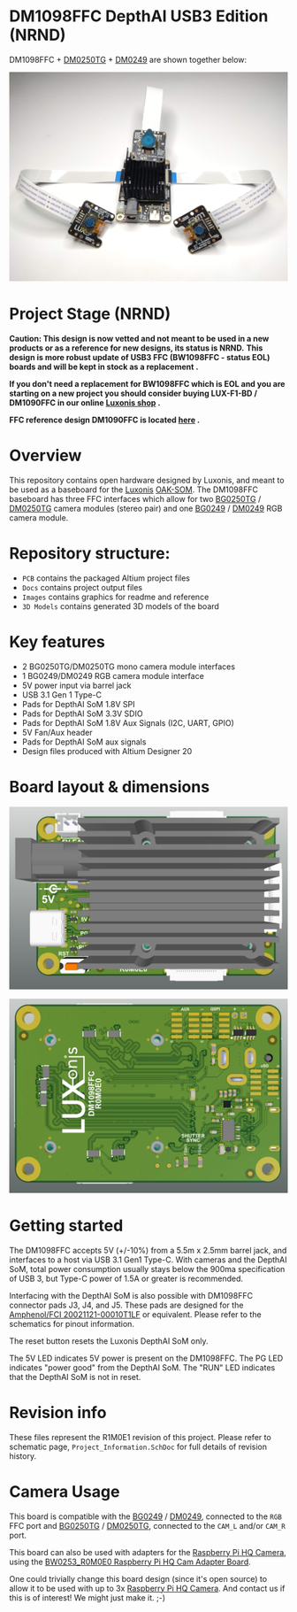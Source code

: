 # DM1098FFC DepthAI USB3 Edition (NRND)

DM1098FFC + [DM0250TG](https://github.com/luxonis/depthai-hardware/tree/master/DM0250TG_DepthAI_Mono_Camera) + [DM0249](https://github.com/luxonis/depthai-hardware/tree/master/DM0249_DepthAI_RGB_Camera) are shown together below:

![](./Images/DM1098FFC-KIT.jpg)

# Project Stage (NRND)

**Caution: This design is now vetted and not meant to be used in a new products or as a reference for new designs, its status is NRND.** 
**This design is more robust update of USB3 FFC (BW1098FFC - status EOL) boards and will be kept in stock as a replacement .**           

**If you don't need a replacement for BW1098FFC which is EOL and you are starting on a new project you should consider buying LUX-F1-BD / DM1090FFC in our online [Luxonis shop](https://shop.luxonis.com/collections/all/products/usb3c-ffc-body) .**   

**FFC reference design DM1090FFC is located [here](https://github.com/luxonis/depthai-hardware/tree/master/DM1090FFC_DepthAI_USB3) .**   

# Overview
This repository contains open hardware designed by Luxonis, and meant to be used as a baseboard for the [Luxonis](https://www.luxonis.com/depthai) [OAK-SOM](https://docs.luxonis.com/projects/hardware/en/latest/pages/BW1099.html). The DM1098FFC baseboard has three FFC interfaces which allow for two [BG0250TG](https://github.com/luxonis/depthai-hardware/tree/master/BG0250TG_DepthAI_Mono_Camera) / [DM0250TG](https://github.com/luxonis/depthai-hardware/tree/master/DM0250TG_DepthAI_Mono_Camera)  camera modules (stereo pair) and one [BG0249](https://github.com/luxonis/depthai-hardware/tree/master/BG0249_DepthAI_RGB_Camera) / [DM0249](https://github.com/luxonis/depthai-hardware/tree/master/DM0249_DepthAI_RGB_Camera) RGB camera module. 

# Repository structure:
* `PCB` contains the packaged Altium project files
* `Docs` contains project output files
* `Images` contains graphics for readme and reference
* `3D Models` contains generated 3D models of the board
# Key features
* 2 BG0250TG/DM0250TG mono camera module interfaces
* 1 BG0249/DM0249 RGB camera module interface
* 5V power input via barrel jack
* USB 3.1 Gen 1 Type-C
* Pads for DepthAI SoM 1.8V SPI
* Pads for DepthAI SoM 3.3V SDIO 
* Pads for DepthAI SoM 1.8V Aux Signals (I2C, UART, GPIO)
* 5V Fan/Aux header
* Pads for DepthAI SoM aux signals
* Design files produced with Altium Designer 20

# Board layout & dimensions

![](Images/DM1098FFC_R0M0E0_TOP.png)

![](Images/DM1098FFC_R0M0E0_BOT.png)

# Getting started  

The DM1098FFC accepts 5V (+/-10%) from a 5.5m x 2.5mm barrel jack, and interfaces to a host via USB 3.1 Gen1 Type-C. With cameras and the DepthAI SoM, total power consumption usually stays below the 900ma specification of USB 3, but Type-C power of 1.5A or greater is recommended. 

Interfacing with the DepthAI SoM is also possible with DM1098FFC connector pads J3, J4, and J5. These pads are designed for the [Amphenol/FCI 20021121-00010T1LF](https://octopart.com/20021121-00010t1lf-amphenol+icc+%2F+fci-93112650?r=sp) or equivalent. Please refer to the schematics for pinout information. 

The reset button resets the Luxonis DepthAI SoM only. 

The 5V LED indicates 5V power is present on the DM1098FFC. The PG LED indicates "power good" from the DepthAI SoM. The "RUN" LED indicates that the DepthAI SoM is not in reset.

# Revision info

These files represent the R1M0E1 revision of this project. Please refer to schematic page, `Project_Information.SchDoc` for full details of revision history.

# Camera Usage

This board is compatible with the [BG0249](https://github.com/luxonis/depthai-hardware/tree/master/BG0249_DepthAI_RGB_Camera) / [DM0249](https://github.com/luxonis/depthai-hardware/tree/master/DM0249_DepthAI_RGB_Camera), connected to the `RGB` FFC port and [BG0250TG](https://github.com/luxonis/depthai-hardware/tree/master/BG0250TG_DepthAI_Mono_Camera) / [DM0250TG](https://github.com/luxonis/depthai-hardware/tree/master/DM0250TG_DepthAI_Mono_Camera), connected to the `CAM_L` and/or `CAM_R` port.

This board can also be used with adapters for the [Raspberry Pi HQ Camera](https://www.raspberrypi.org/products/raspberry-pi-high-quality-camera/), using the [BW0253_R0M0E0 Raspberry Pi HQ Cam Adapter Board](https://github.com/luxonis/depthai-hardware/tree/master/BW0253_R0M0E0_RPIHQ_ADAPTER).



One could trivially change this board design (since it's open source) to allow it to be used with up to 3x [Raspberry Pi HQ Camera](https://www.raspberrypi.org/products/raspberry-pi-high-quality-camera/).  And contact us if this is of interest!  We might just make it.  ;-) 